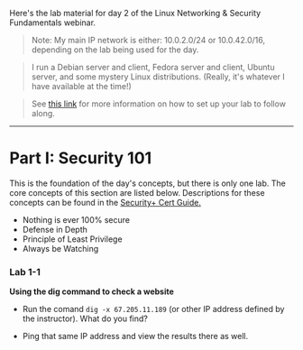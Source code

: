 Here's the lab material for day 2 of the Linux Networking & Security Fundamentals webinar.

> Note: My main IP network is either: 10.0.2.0/24 or 10.0.42.0/16, depending on the lab being used for the day.

> I run a Debian server and client, Fedora server and client, Ubuntu server, and some mystery Linux distributions. (Really, it's whatever I have available at the time!)

> See [this link](https://prowse.tech/webinars) for more information on how to set up your lab to follow along.
	
---

# **Part I: Security 101**

This is the foundation of the day's concepts, but there is only one lab. The core concepts of this section are listed below. Descriptions for these concepts can be found in the [Security+ Cert Guide.](https://learning.oreilly.com/library/view/comptia-security-sy0-501/9780134781051/ch01.xhtml)

- Nothing is ever 100% secure
- Defense in Depth 
- Principle of Least Privilege
- Always be Watching

### Lab 1-1
**Using the dig command to check a website**

- Run the comand `dig -x 67.205.11.189` (or other IP address defined by the instructor). What do you find? 

- Ping that same IP address and view the results there as well.
